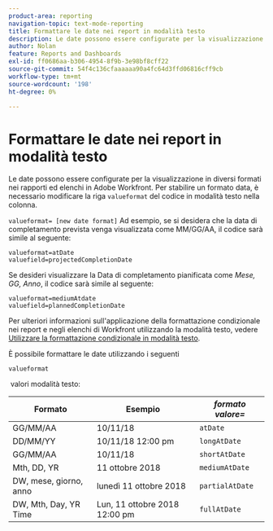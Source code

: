```yaml
---
product-area: reporting
navigation-topic: text-mode-reporting
title: Formattare le date nei report in modalità testo
description: Le date possono essere configurate per la visualizzazione in diversi formati nei rapporti ed elenchi in Adobe Workfront. Per stabilire un formato data, è necessario modificare la riga formato valore del codice della modalità testo nella colonna.
author: Nolan
feature: Reports and Dashboards
exl-id: ff0686aa-b306-4954-8f9b-3e98bf8cff22
source-git-commit: 54f4c136cfaaaaaa90a4fc64d3ffd06816cff9cb
workflow-type: tm+mt
source-wordcount: '198'
ht-degree: 0%

---
```


# Formattare le date nei report in modalità testo

Le date possono essere configurate per la visualizzazione in diversi formati nei rapporti ed elenchi in Adobe Workfront. Per stabilire un formato data, è necessario modificare la riga `valueformat` del codice in modalità testo nella colonna.

`valueformat= [new date format]` Ad esempio, se si desidera che la data di completamento prevista venga visualizzata come MM/GG/AA, il codice sarà simile al seguente:

```
valueformat=atDate
valuefield=projectedCompletionDate
```

Se desideri visualizzare la Data di completamento pianificata come *Mese, GG, Anno*, il codice sarà simile al seguente:

```
valueformat=mediumAtdate
valuefield=plannedCompletionDate
```

Per ulteriori informazioni sull&#39;applicazione della formattazione condizionale nei report e negli elenchi di Workfront utilizzando la modalità testo, vedere [Utilizzare la formattazione condizionale in modalità testo](../../../reports-and-dashboards/reports/text-mode/use-conditional-formatting-text-mode.md).

È possibile formattare le date utilizzando i seguenti

```
valueformat
```

 valori modalità testo:

| **Formato** | Esempio  | ***formato valore=*** |
|---|---|---|
| GG/MM/AA | 10/11/18 | `atDate` |
| DD/MM/YY | 10/11/18 12:00 pm | `longAtDate` |
| GG/MM/AA | 10/11/18 | `shortAtDate` |
| Mth, DD, YR | 11 ottobre 2018 | `mediumAtDate` |
| DW, mese, giorno, anno | lunedì 11 ottobre 2018 | `partialAtDate` |
| DW, Mth, Day, YR Time | Lun, 11 ottobre 2018 12:00 pm | `fullAtDate` |

